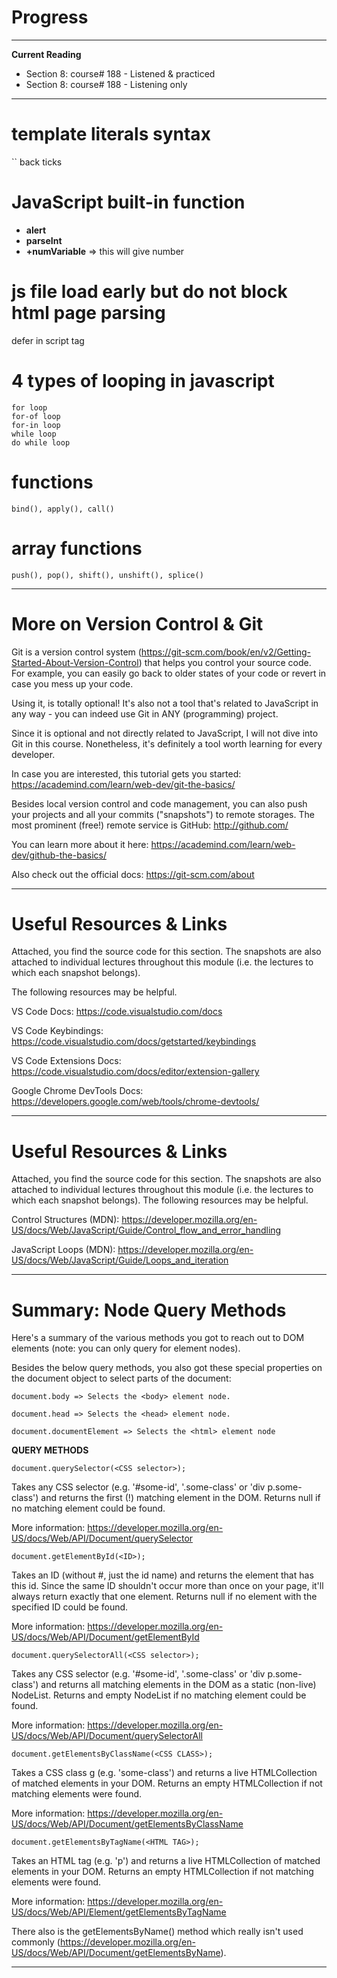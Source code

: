 # Progress

----------

__Current Reading__ 
- Section 8: course# 188 - Listened & practiced
- Section 8: course# 188 - Listening only

------------------
# template literals syntax
`` back ticks

# JavaScript built-in function
 - **alert**
 - **parseInt**
 - **+numVariable** => this will give number

# js file load early but do not block html page parsing
defer in script tag

# 4 types of looping in javascript
    for loop
    for-of loop
    for-in loop
    while loop
    do while loop
# functions
    bind(), apply(), call()

# array functions
    push(), pop(), shift(), unshift(), splice()



----------------------
# More on Version Control & Git
Git is a version control system (https://git-scm.com/book/en/v2/Getting-Started-About-Version-Control) that helps you control your source code. For example, you can easily go back to older states of your code or revert in case you mess up your code.

Using it, is totally optional! It's also not a tool that's related to JavaScript in any way - you can indeed use Git in ANY (programming) project.

Since it is optional and not directly related to JavaScript, I will not dive into Git in this course. Nonetheless, it's definitely a tool worth learning for every developer.

In case you are interested, this tutorial gets you started: https://academind.com/learn/web-dev/git-the-basics/

Besides local version control and code management, you can also push your projects and all your commits ("snapshots") to remote storages. The most prominent (free!) remote service is GitHub: http://github.com/

You can learn more about it here: https://academind.com/learn/web-dev/github-the-basics/

Also check out the official docs: https://git-scm.com/about

--------------

# Useful Resources & Links
Attached, you find the source code for this section. The snapshots are also attached to individual lectures throughout this module (i.e. the lectures to which each snapshot belongs).



The following resources may be helpful.

VS Code Docs: https://code.visualstudio.com/docs

VS Code Keybindings: https://code.visualstudio.com/docs/getstarted/keybindings

VS Code Extensions Docs: https://code.visualstudio.com/docs/editor/extension-gallery

Google Chrome DevTools Docs: https://developers.google.com/web/tools/chrome-devtools/

---

# Useful Resources & Links
Attached, you find the source code for this section. The snapshots are also attached to individual lectures throughout this module (i.e. the lectures to which each snapshot belongs).
The following resources may be helpful.

Control Structures (MDN): https://developer.mozilla.org/en-US/docs/Web/JavaScript/Guide/Control_flow_and_error_handling

JavaScript Loops (MDN): https://developer.mozilla.org/en-US/docs/Web/JavaScript/Guide/Loops_and_iteration

----------

# Summary: Node Query Methods
Here's a summary of the various methods you got to reach out to DOM elements (note: you can only query for element nodes).

Besides the below query methods, you also got these special properties on the document object to select parts of the document:

    document.body => Selects the <body> element node.

    document.head => Selects the <head> element node.

    document.documentElement => Selects the <html> element node

**QUERY METHODS**

    document.querySelector(<CSS selector>);
Takes any CSS selector (e.g. '#some-id', '.some-class' or 'div p.some-class') and returns the first (!) matching element in the DOM. Returns null if no matching element could be found.

More information: https://developer.mozilla.org/en-US/docs/Web/API/Document/querySelector

    document.getElementById(<ID>);
Takes an ID (without #, just the id name) and returns the element that has this id. Since the same ID shouldn't occur more than once on your page, it'll always return exactly that one element. Returns null if no element with the specified ID could be found.

More information: https://developer.mozilla.org/en-US/docs/Web/API/Document/getElementById

    document.querySelectorAll(<CSS selector>);
Takes any CSS selector (e.g. '#some-id', '.some-class' or 'div p.some-class') and returns all matching elements in the DOM as a static (non-live) NodeList. Returns and empty NodeList if no matching element could be found.

More information: https://developer.mozilla.org/en-US/docs/Web/API/Document/querySelectorAll

    document.getElementsByClassName(<CSS CLASS>);
Takes a CSS class g (e.g. 'some-class') and returns a live HTMLCollection of matched elements in your DOM. Returns an empty HTMLCollection if not matching elements were found.

More information: https://developer.mozilla.org/en-US/docs/Web/API/Document/getElementsByClassName

    document.getElementsByTagName(<HTML TAG>);
Takes an HTML tag (e.g. 'p') and returns a live HTMLCollection of matched elements in your DOM. Returns an empty HTMLCollection if not matching elements were found.

More information: https://developer.mozilla.org/en-US/docs/Web/API/Element/getElementsByTagName

There also is the getElementsByName() method which really isn't used commonly (https://developer.mozilla.org/en-US/docs/Web/API/Document/getElementsByName).

-----

